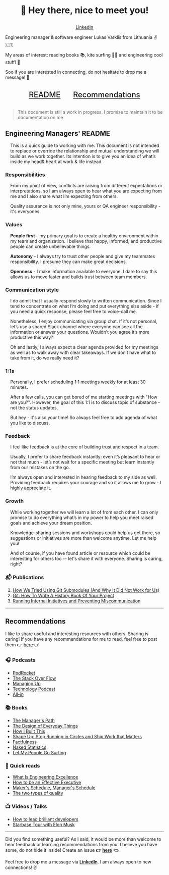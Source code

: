 # <p align="center">👋 Hey there, nice to meet you!</p>

<p align="center">
  <a href="http://linkedin.com/in/lukasvarkalis/" target="_blank">LinkedIn</a> 
</p>

Engineering manager & software engineer Lukas Varklis from Lithuania ✌️🇱🇹

My areas of interest: reading books 📚, kite surfing 🏄‍♂️ and engineering cool stuff! 🎒

Soo if you are interested in connecting, do not hesitate to drop me a message! 👊

<div align="center" style="display: flex; gap: 2.5rem; justify-content: center; margin: 2rem 0">
  <a href="#engineering-managers-readme" style="font-size: 1.5rem; font-weight: 500; text-decoration: underline; outline: none">README</a>
  <a href="#recommendations" style="font-size: 1.5rem; font-weight: 500; text-decoration: underline; outline: none">Recommendations</a>
</div>

> This document is still a work in progress. I promise to maintain it to be documentation on me

## Engineering Managers' README

<div style="margin: 0 0 1rem 1rem">
  This is a quick guide to working with me. This document is not intended to replace or override the relationship and mutual understanding we will build as we work together. Its intention is to give you an idea  of what’s inside my head& heart at work & life instead.
</div>

### Responsibilities

<div style="margin: 0 0 1rem 1rem">
  From my point of view, conflicts are raising from different expectations or interpretations, so I am always open to hear what you are expecting from me and I also share what I’m expecting from others.

Quality assurance is not only mine, yours or QA engineer responsibility - it's everyones.

</div>

### Values

<div style="margin-left: 1rem">

**People first** - my primary goal is to create a healthy environment within my team and organization. I believe that happy, informed, and productive people can create unbelievable things.

**Autonomy** - I always try to trust other people and give my teammates responsibility. I presume they can make great decisions.

**Openness** - I make information available to everyone. I dare to say this allows us to move faster and builds trust between team members.

</div>

### Communication style

<div style="margin-left: 1rem">
  I do admit that I usually respond slowly to written communication. Since I tend to concentrate on what I’m doing and put everything else aside -  if you need a quick response, please feel free to voice-call me.

Nonetheless, I enjoy communicating via group chat. If it’s not personal, let’s use a shared Slack channel where everyone can see all the information or answer your questions. Wouldn’t you agree it’s more productive this way?

Oh and lastly, I always expect a clear agenda provided for my meetings as well as to walk away with clear takeaways. If we don’t have what to take from it, do we really need it?

</div>

### 1:1s

<div style="margin-left: 1rem">
Personally, I prefer scheduling 1:1 meetings weekly for at least 30 minutes.

After a few calls, you can get bored of me starting meetings with "How are you?". However, the goal of this 1:1 is to discuss topic of substance - not the status updates.

But hey - it's also your time! So always feel free to add agenda of what you like to discuss.

</div>

### Feedback

<div style="margin-left: 1rem">
I feel like feedback is at the core of building trust and respect in a team.

Usually, I prefer to share feedback instantly: even it’s pleasant to hear or not that much - let’s not wait for a specific meeting but learn instantly from our mistakes on the go.

I’m always open and interested in hearing feedback to my side as well. Providing feedback requires your courage and so it allows me to grow - I highly appreciate it.

</div>

### Growth

<div style="margin: 0 0 1rem 1rem">
  While working together we will learn a lot of from each other.  I can only promise to do everything what’s in my power to help you meet raised goals and achieve your dream position.

Knowledge-sharing sessions and workshops could help us get there, so suggestions or initiatives are more than welcome anytime. Let me help you!

And of course, if you have found article or resource which could be interesting for others too -- let's share it with everyone. Sharing is caring, right?

</div>

### 📬 Publications

1. [How We Tried Using Git Submodules (And Why It Did Not Work for Us)](https://kilo.health/engineering-blog/how-we-tried-using-git-submodules-and-why-it-did-not-work-for-us/)
2. [Git: How To Write A History Book Of Your Project](https://kilo.health/engineering-blog/git-how-to-write-a-history-book-of-your-project/)
3. [Running Internal Initiatives and Preventing Miscommunication](https://kilo.health/engineering-blog/running-internal-initiatives-and-preventing-miscommunication/)

---

## Recommendations

I like to share useful and interesting resources with others. Sharing is caring! If you have any recommendations for me to read, feel free to post them 👉 [here](https://github.com/lukasvarkalis/lukasvarkalis/issues/new?assignees=lukasvarkalis&labels=&template=recommendations.md&title=I+have+something+for+you)👈!

### 🎧 Podcasts

- [PodRocket](https://podrocket.logrocket.com)
- [The Stack Over Flow](https://stackoverflow.blog/podcast/)
- [Managing Up](https://podcasts.apple.com/us/podcast/managing-up/id1412411569)
- [Technology Podcast](https://podcasts.apple.com/lt/podcast/thoughtworks-technology-podcast/id881136697)
- [All-in](https://podcasts.apple.com/us/podcast/all-in-with-chamath-jason-sacks-friedberg/id1502871393)

### 📚 Books

- [The Manager's Path](https://www.goodreads.com/book/show/33369254-the-manager-s-path)
- [The Design of Everyday Things](https://www.goodreads.com/book/show/840.The_Design_of_Everyday_Things)
- [How I Built This](https://www.goodreads.com/book/show/48930275-how-i-built-this)
- [Shape Up: Stop Running in Circles and Ship Work that Matters](https://www.goodreads.com/book/show/50776459-shape-up)
- [Factfulness](https://www.goodreads.com/book/show/34890015-factfulness)
- [Naked Statistics](https://www.goodreads.com/book/show/17986418-naked-statistics)
- [Let My People Go Surfing](https://www.goodreads.com/book/show/22155.Let_My_People_Go_Surfing?ac=1&from_search=true&qid=gokCDMGO41&rank=1)

### 👀 Quick reads

- [What Is Engineering Excellence](https://medium.com/swlh/what-is-engineering-excellence-a8aa5a1e8dc5)
- [How to be an Effective Executive](https://delian.io/lessons-3)
- [Maker's Schedule, Manager's Schedule](http://www.paulgraham.com/makersschedule.html)
- [The two types of quality](https://zenorocha.com/the-two-types-of-quality)

### 📺 Videos / Talks

- [How to lead brilliant developers](https://www.youtube.com/watch?v=I9fRqBmJ2vE)
- [Starbase Tour with Elon Musk](https://www.youtube.com/watch?v=t705r8ICkRw)

---

Did you find something useful? As I said, it would be more than welcome to hear feedback or learning recommendations from you. I believe you have some, do not hide it inside! Create an issue **👉 [here](https://github.com/lukasvarkalis/lukasvarkalis/issues/new?assignees=lukasvarkalis&labels=&template=recommendations.md&title=I+have+something+for+you) 👈**.

Feel free to drop me a message via <a href="http://linkedin.com/in/lukasvarkalis/" target="_blank" style="text-decoration: underline; font-weight: 600">LinkedIn</a>. I am always open to new connections! ✌️

